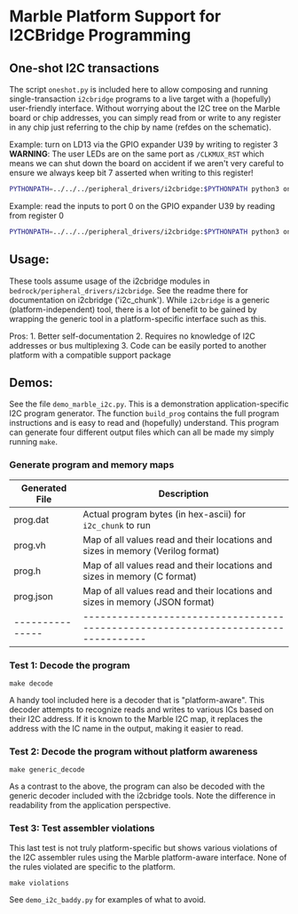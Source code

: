 # Marble Platform Support for I2CBridge Programming

## One-shot I2C transactions
The script `oneshot.py` is included here to allow composing and running single-transaction
`i2cbridge` programs to a live target with a (hopefully) user-friendly interface.  Without
worrying about the I2C tree on the Marble board or chip addresses, you can simply read from
or write to any register in any chip just referring to the chip by name (refdes on the
schematic).

Example: turn on LD13 via the GPIO expander U39 by writing to register 3
__WARNING__: The user LEDs are on the same port as `/CLKMUX_RST` which means we can shut down the board on accident
if we aren't very careful to ensure we always keep bit 7 asserted when writing to this register!
```sh
PYTHONPATH=../../../peripheral_drivers/i2cbridge:$PYTHONPATH python3 oneshot.py leep://$IP:$PORT -i U39 -a 3=0x88
```

Example: read the inputs to port 0 on the GPIO expander U39 by reading from register 0
```sh
PYTHONPATH=../../../peripheral_drivers/i2cbridge:$PYTHONPATH python3 oneshot.py leep://192.168.19.40:803 -i U39 -a 0
```

## Usage:

These tools assume usage of the i2cbridge modules in `bedrock/peripheral_drivers/i2cbridge`.
See the readme there for documentation on i2cbridge ('i2c\_chunk').
While `i2cbridge` is a generic (platform-independent) tool, there is a lot of benefit to
be gained by wrapping the generic tool in a platform-specific interface such as this.

Pros:
    1. Better self-documentation
    2. Requires no knowledge of I2C addresses or bus multiplexing
    3. Code can be easily ported to another platform with a compatible support package

## Demos:

See the file `demo_marble_i2c.py`.  This is a demonstration application-specific I2C program
generator.  The function `build_prog` contains the full program instructions and is easy to
read and (hopefully) understand.  This program can generate four different output files which
can all be made my simply running `make`.

### Generate program and memory maps

|Generated File | Description |
|---------------|-------------|
|prog.dat       | Actual program bytes (in hex-ascii) for `i2c_chunk` to run                      |
|prog.vh        | Map of all values read and their locations and sizes in memory (Verilog format) |
|prog.h         | Map of all values read and their locations and sizes in memory (C format)       |
|prog.json      | Map of all values read and their locations and sizes in memory (JSON format)    |
|---------------|---------------------------------------------------------------------------------|


### Test 1: Decode the program

`make decode`

A handy tool included here is a decoder that is "platform-aware".  This decoder attempts to recognize
reads and writes to various ICs based on their I2C address.  If it is known to the Marble I2C map, it
replaces the address with the IC name in the output, making it easier to read.

### Test 2: Decode the program without platform awareness

`make generic_decode`

As a contrast to the above, the program can also be decoded with the generic decoder included with the
i2cbridge tools.  Note the difference in readability from the application perspective.

### Test 3: Test assembler violations

This last test is not truly platform-specific but shows various violations of the I2C assembler rules
using the Marble platform-aware interface.  None of the rules violated are specific to the platform.

`make violations`

See `demo_i2c_baddy.py` for examples of what to avoid.
